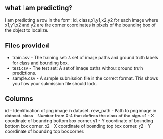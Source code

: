 ## what I am predicting?
I am predicting a row in the form: id, class,x1,y1,x2,y2 for each image where x1,y1,x2 and y2 are the corner coordinates in pixels of the bounding box of the object to localize.

## Files provided
- train.csv - The training set: A set of image paths and ground truth labels for class and bounding box.
- test.csv - The test set: A set of image paths without ground truth predictions.
- sample.csv - A sample submission file in the correct format. This shows you how your submission file should look.

## Columns
id - Identification of png image in dataset.
new_path - Path to png image in dataset.
class - Number from 0-4 that defines the class of the sign.
x1 - X coordinate of bounding bottom box corner.
y1 - Y coordinate of bounding bottom box corner.
x2 - X coordinate of bounding top box corner.
y2 - Y coordinate of bounding top box corner.
